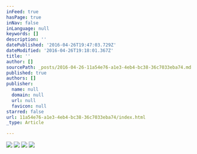 ```yaml
---
inFeed: true
hasPage: true
inNav: false
inLanguage: null
keywords: []
description: ''
datePublished: '2016-04-26T19:47:03.729Z'
dateModified: '2016-04-26T19:18:01.367Z'
title: ''
author: []
sourcePath: _posts/2016-04-26-11a54e76-a1e3-4eb4-bc38-36c7033eba74.md
published: true
authors: []
publisher:
  name: null
  domain: null
  url: null
  favicon: null
starred: false
url: 11a54e76-a1e3-4eb4-bc38-36c7033eba74/index.html
_type: Article

---
```

![](https://the-grid-user-content.s3-us-west-2.amazonaws.com/a469c9e2-f2fb-408e-b1a9-738d649d5f6c.jpg)
![](https://the-grid-user-content.s3-us-west-2.amazonaws.com/8adeea27-7c72-4a87-9519-0c3912f9a14b.jpg)
![](https://the-grid-user-content.s3-us-west-2.amazonaws.com/cb0292b5-7873-4957-b360-28b667d4eab2.jpg)
![](https://the-grid-user-content.s3-us-west-2.amazonaws.com/11dec0bc-6944-4608-bcbe-bbb68222284c.jpg)